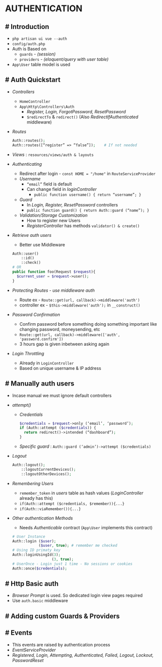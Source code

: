 # AUTHENTICATION

## # Introduction

- `php artisan ui vue --auth`
- `config/auth.php`
- Auth is Based on
  - `guards` - _(session)_
  - `providers` - _(eloquent/query with user table)_
- `App\User` table model is used

## # Auth Quickstart

- _Controllers_
  - `HomeController`
  - `App\Http\Controllers\Auth`
    - _Register, Login, ForgotPassword, ResetPassword_
    - `$redirectTo` & `redirect()` (Also _RedirectIfAuthenticated_ middleware)
- _Routes_

  ```php
  Auth::routes();
  Auth::routes([“register” => “false”]);	# If not needed
  ```

- _Views_ : `resources/views/auth & layouts`
- _Authenticating_
  - Redirect after login - `const HOME = "/home"` in `RouteServiceProvider`
  - _Username_
    - `“email”` field is default
    - Can change field in _loginController_
      - `public function username() { return “username”; }`
  - _Guard_
    - In _Login, Register, ResetPassword_ controllers
    - `public function guard() { return Auth::guard (“name”); }`
  - _Validation/Storage Customization_
    - How to register new Users
    - _RegisterController_ has methods `validator() & create()`
- _Retrieve auth users_

  - Better use Middleware

  ```php
  Auth::user()
      ::id()
      ::check()
  # OR
  public function foo(Request $request){
    $current_user = $request->user();
  }
  ```

- _Protecting Routes - use middleware auth_
  - Route ex - `Route::get(url, callback)->middleware('auth')`
  - controller ex - `$this->middleware('auth');` in `__construct()`
- _Password Confirmation_

  - Confirm password before something doing something important like changing password, moneysending, etc
  - `Route::get(url, callback)->middleware(['auth', 'password.confirm'])`
  - 3 hours gap is given inbetween asking again

- _Login Throttling_
  - Already in `LoginController`
  - Based on unique username & IP address

## # Manually auth users

- Incase manual we must ignore default controllers
- _attempt()_

  - _Credentials_

    ```php
    $credentials = $request->only (‘email’, ‘password’);
    if (Auth::attempt ($credentials)) {
      return redirect()->intended (“dashboard”);
    }
    ```

  - _Specific guard_ : `Auth::guard (‘admin’)->attempt ($credentials)`

- _Logout_

  ```php
  Auth::logout();
      ::logoutCurrentDevices();
      ::logoutOtherDevices();
  ```

- _Remembering Users_
  - `remember_token` in _users_ table as hash values (_LoginController_ already has this)
  - `if(Auth::attempt ($credentials, $remember)){...}`
  - `if(Auth::viaRemember()){...}`
- _Other authentication Methods_

  - Needs _Authenticable_ contract (`App\User` implements this contract)

  ```php
  # User Instance
  Auth::login ($user);
              ($user, true); # remember me checked
  # Using ID primaty key
  Auth::loginUsingId(3);
                    (3, true);
  # UserOnce - Login just 1 time - No sessions or cookies
  Auth::once($credentials);
  ```

## # Http Basic auth

- _Browser Prompt_ is used. So dedicated login view pages required
- Use `auth.basic` middleware

## # Adding custom Guards & Providers

## # Events

- This events are raised by authentication process
- _EventServiceProvider_
- _Registered, Login, Attempting, Authenticated, Failed, Logout, Lockout, PasswordReset_
